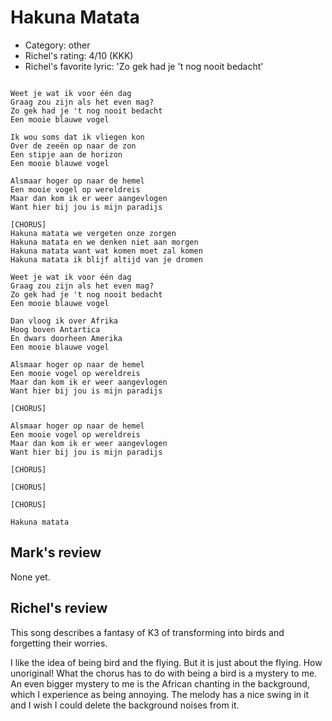 # Hakuna Matata

 * Category: other
 * Richel's rating: 4/10 (KKK)
 * Richel's favorite lyric: 'Zo gek had je 't nog nooit bedacht'

```

Weet je wat ik voor één dag
Graag zou zijn als het even mag?
Zo gek had je 't nog nooit bedacht
Een mooie blauwe vogel

Ik wou soms dat ik vliegen kon
Over de zeeën op naar de zon
Een stipje aan de horizon
Een mooie blauwe vogel

Alsmaar hoger op naar de hemel
Een mooie vogel op wereldreis
Maar dan kom ik er weer aangevlogen
Want hier bij jou is mijn paradijs

[CHORUS]
Hakuna matata we vergeten onze zorgen
Hakuna matata en we denken niet aan morgen
Hakuna matata want wat komen moet zal komen
Hakuna matata ik blijf altijd van je dromen

Weet je wat ik voor één dag
Graag zou zijn als het even mag?
Zo gek had je 't nog nooit bedacht
Een mooie blauwe vogel

Dan vloog ik over Afrika
Hoog boven Antartica
En dwars doorheen Amerika
Een mooie blauwe vogel

Alsmaar hoger op naar de hemel
Een mooie vogel op wereldreis
Maar dan kom ik er weer aangevlogen
Want hier bij jou is mijn paradijs

[CHORUS]

Alsmaar hoger op naar de hemel
Een mooie vogel op wereldreis
Maar dan kom ik er weer aangevlogen
Want hier bij jou is mijn paradijs

[CHORUS]

[CHORUS]

[CHORUS]

Hakuna matata

```

## Mark's review

None yet.

## Richel's review

This song describes a fantasy of K3 of transforming into birds and forgetting their worries.

I like the idea of being bird and the flying. But it is just about the flying. How unoriginal!
What the chorus has to do with being a bird is a mystery to me. An even bigger mystery
to me is the African chanting in the background, which I experience as being annoying.
The melody has a nice swing in it and I wish I could delete the background noises from it.

